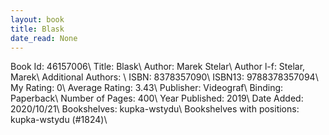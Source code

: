```yaml
---
layout: book
title: Blask
date_read: None
---
```


Book Id: 46157006\ 
Title: Blask\ 
Author: Marek Stelar\ 
Author l-f: Stelar, Marek\ 
Additional Authors: \ 
ISBN: 8378357090\ 
ISBN13: 9788378357094\ 
My Rating: 0\ 
Average Rating: 3.43\ 
Publisher: Videograf\ 
Binding: Paperback\ 
Number of Pages: 400\ 
Year Published: 2019\ 
Date Added: 2020/10/21\ 
Bookshelves: kupka-wstydu\ 
Bookshelves with positions: kupka-wstydu (#1824)\ 

